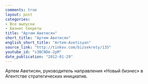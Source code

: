 ```yaml
---
comments: true
layout: post
categories:
- Все выпуски
- Бизнес Секреты
title: "Артем Аветисян"
short_title: "Артем Аветисян"
english_short_title: "Artem-Avetisyan"
source_link: "http://tinkov.com/bizsekrety/135"
youtube_id: "s3BCNDe-2pM"
date_publication: "2012-01-29"
---
```

Артем Аветисян, руководитель направления «Новый бизнес» в Агентстве стратегических инициатив.
